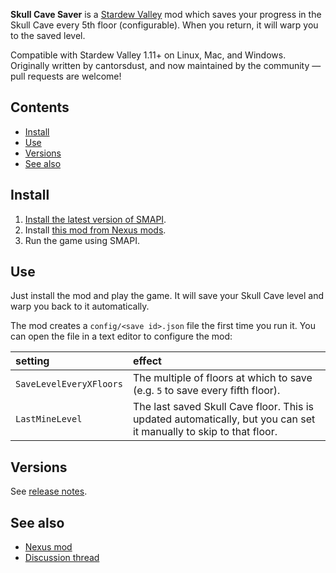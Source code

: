 ﻿**Skull Cave Saver** is a [Stardew Valley](http://stardewvalley.net/) mod which saves your progress
in the Skull Cave every 5th floor (configurable). When you return, it will warp you to the saved
level.

Compatible with Stardew Valley 1.11+ on Linux, Mac, and Windows. Originally written by cantorsdust,
and now maintained by the community — pull requests are welcome!

## Contents
* [Install](#install)
* [Use](#use)
* [Versions](#versions)
* [See also](#see-also)

## Install
1. [Install the latest version of SMAPI](http://canimod.com/for-players/install-smapi).
2. Install [this mod from Nexus mods](http://www.nexusmods.com/stardewvalley/mods/175).
3. Run the game using SMAPI.

## Use
Just install the mod and play the game. It will save your Skull Cave level and warp you back to it
automatically.

The mod creates a `config/<save id>.json` file the first time you run it. You can open the file in a text
editor to configure the mod:

setting | effect
:------ | :-----
`SaveLevelEveryXFloors` | The multiple of floors at which to save (e.g. `5` to save every fifth floor).
`LastMineLevel` | The last saved Skull Cave floor. This is updated automatically, but you can set it manually to skip to that floor.

## Versions
See [release notes](release-notes.md).

## See also
* [Nexus mod](http://www.nexusmods.com/stardewvalley/mods/175)
* [Discussion thread](http://community.playstarbound.com/threads/smapi-skullcavesaver.111429/)
